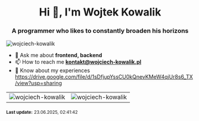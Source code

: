 <h1 align="center">Hi 👋, I'm Wojtek Kowalik</h1>
<h3 align="center">A programmer who likes to constantly broaden his horizons</h3>
<p align="left"> <img src="https://komarev.com/ghpvc/?username=wojciech-kowalik&label=Profile%20views&color=0e75b6&style=flat" alt="wojciech-kowalik" /></p>
<ul>
<li>💬 Ask me about <strong>frontend, backend</strong></li>
<li>📫 How to reach me <strong><a href="mailto:kontakt@wojciech-kowalik.pl">kontakt@wojciech-kowalik.pl</a></strong></li>
<li>📄 Know about my experiences <a href="https://drive.google.com/file/d/1sDfjupYssCU0kQnevKMeW4qjUr8s6_TX/view?usp=sharing">https://drive.google.com/file/d/1sDfjupYssCU0kQnevKMeW4qjUr8s6_TX/view?usp=sharing</a></li>
</ul>
<table align="center" cellspacing="0" cellpadding="0">
    <tr>
        <td>
              <img align="center" src="https://github-readme-stats.vercel.app/api?username=wojciech-kowalik&show_icons=true&count_private=true" alt="wojciech-kowalik" />
        </td>
        <td>
        <img align="center" src="https://github-readme-stats.vercel.app/api/top-langs?username=wojciech-kowalik&show_icons=true&locale=en&layout=compact" alt="wojciech-kowalik" /></td>
    </tr>
</table>
<b style="font-size: smaller;">Last update:</b> <span style="font-size: smaller;">23.06.2025, 02:41:42</span>